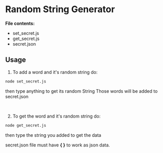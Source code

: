 # Random String Generator

**File contents:**

- set_secret.js
- get_secret.js
- secret.json

## Usage

1. To add a word and it's random string do:

```bash
node set_secret.js
```

then type anything to get its random String Those words will be added to secret.json 

<br/>

2. To get the word and it's random string do:

```bash
node get_secret.js
```

then type the string you added to get the data

secret.json file must have **{ }** to work as json data.
